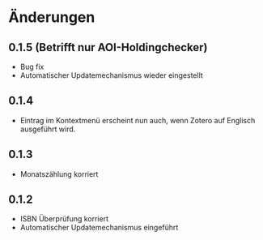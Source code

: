 # Änderungen

## 0.1.5 (Betrifft nur AOI-Holdingchecker)
- Bug fix
- Automatischer Updatemechanismus wieder eingestellt

## 0.1.4

- Eintrag im Kontextmenü erscheint nun auch, wenn Zotero auf Englisch ausgeführt wird.


## 0.1.3

- Monatszählung korriert

## 0.1.2
- ISBN Überprüfung korriert
- Automatischer Updatemechanismus eingeführt
